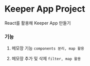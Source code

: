 # Keeper App Project

React를 활용해 Keeper App 만들기   

### 기능
1. 메모장 기능
```components 분리, map 활용```

2. 메모장 추가 및  삭제
```filter, map 활용```
